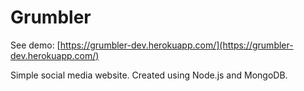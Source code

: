 # Grumbler

See demo: [https://grumbler-dev.herokuapp.com/](https://grumbler-dev.herokuapp.com/)

Simple social media website.
Created using Node.js and MongoDB.